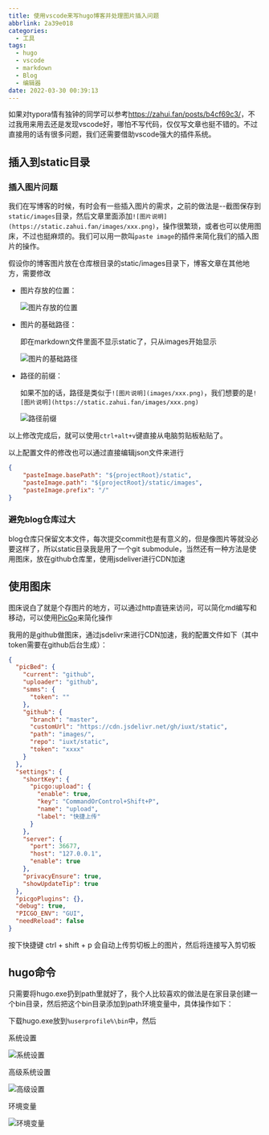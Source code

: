 ```yaml
---
title: 使用vscode来写hugo博客并处理图片插入问题
abbrlink: 2a39e018
categories:
  - 工具
tags:
  - hugo
  - vscode
  - markdown
  - Blog
  - 编辑器
date: 2022-03-30 00:39:13
---
```


如果对typora情有独钟的同学可以参考<https://zahui.fan/posts/b4cf69c3/>，不过我用来用去还是发现vscode好，哪怕不写代码，仅仅写文章也挺不错的。不过直接用的话有很多问题，我们还需要借助vscode强大的插件系统。

## 插入到static目录

### 插入图片问题

我们在写博客的时候，有时会有一些插入图片的需求，之前的做法是--截图保存到`static/images`目录，然后文章里面添加`![图片说明](https://static.zahui.fan/images/xxx.png)`，操作很繁琐，或者也可以使用图床，不过也挺麻烦的。我们可以用一款叫`paste image`的插件来简化我们的插入图片的操作。

假设你的博客图片放在仓库根目录的static/images目录下，博客文章在其他地方，需要修改

- 图片存放的位置：

    ![图片存放的位置](https://static.zahui.fan/images/2022-03-30-00-46-15.png)

- 图片的基础路径：

    即在markdown文件里面不显示static了，只从images开始显示

    ![图片的基础路径](https://static.zahui.fan/images/2022-03-30-00-48-30.png)

- 路径的前缀：

    如果不加的话，路径是类似于`![图片说明](images/xxx.png)`，我们想要的是`![图片说明](https://static.zahui.fan/images/xxx.png)`

    ![路径前缀](https://static.zahui.fan/images/2022-03-30-00-55-40.png)

以上修改完成后，就可以使用`ctrl+alt+v`键直接从电脑剪贴板粘贴了。

以上配置文件的修改也可以通过直接编辑json文件来进行

```json
{
    "pasteImage.basePath": "${projectRoot}/static",
    "pasteImage.path": "${projectRoot}/static/images",
    "pasteImage.prefix": "/"
}
```

### 避免blog仓库过大

blog仓库只保留文本文件，每次提交commit也是有意义的，但是像图片等就没必要这样了，所以static目录我是用了一个git submodule，当然还有一种方法是使用图床，放在github仓库里，使用jsdeliver进行CDN加速

## 使用图床

图床说白了就是个存图片的地方，可以通过http直链来访问，可以简化md编写和移动，可以使用[PicGo](https://picgo.github.io/PicGo-Doc/)来简化操作

我用的是github做图床，通过jsdelivr来进行CDN加速，我的配置文件如下（其中token需要在github后台生成）：

```json
{
  "picBed": {
    "current": "github",
    "uploader": "github",
    "smms": {
      "token": ""
    },
    "github": {
      "branch": "master",
      "customUrl": "https://cdn.jsdelivr.net/gh/iuxt/static",
      "path": "images/",
      "repo": "iuxt/static",
      "token": "xxxx"
    }
  },
  "settings": {
    "shortKey": {
      "picgo:upload": {
        "enable": true,
        "key": "CommandOrControl+Shift+P",
        "name": "upload",
        "label": "快捷上传"
      }
    },
    "server": {
      "port": 36677,
      "host": "127.0.0.1",
      "enable": true
    },
    "privacyEnsure": true,
    "showUpdateTip": true
  },
  "picgoPlugins": {},
  "debug": true,
  "PICGO_ENV": "GUI",
  "needReload": false
}
```

按下快捷键 ctrl + shift + p 会自动上传剪切板上的图片，然后将连接写入剪切板

## hugo命令

只需要将hugo.exe扔到path里就好了，我个人比较喜欢的做法是在家目录创建一个bin目录，然后把这个bin目录添加到path环境变量中，具体操作如下：

下载hugo.exe放到`%userprofile%\bin`中，然后

系统设置

![系统设置](https://static.zahui.fan/images/2022-03-30-01-01-09.png)

高级系统设置

![高级设置](https://static.zahui.fan/images/2022-03-30-01-02-08.png)

环境变量

![环境变量](https://static.zahui.fan/images/2022-03-30-01-02-16.png)
